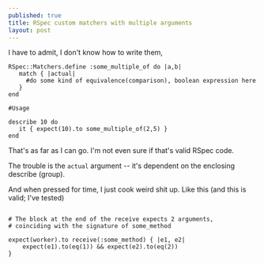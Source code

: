 ```yaml
---
published: true
title: RSpec custom matchers with multiple arguments
layout: post
---
```

I have to admit, I don't know how to write them,

```
RSpec::Matchers.define :some_multiple_of do |a,b|
   match { |actual| 
     #do some kind of equivalence(comparison), boolean expression here
   }
end

#Usage

describe 10 do
   it { expect(10).to some_multiple_of(2,5) }
end

```
That's as far as I can go. I'm not even sure if that's valid RSpec code.

The trouble is the `actual` argument -- it's dependent on the enclosing describe (group).


And when pressed for time, I just cook weird shit up. Like this (and this is valid; I've tested)

```

# The block at the end of the receive expects 2 arguments, 
# coinciding with the signature of some_method

expect(worker).to receive(:some_method) { |e1, e2| 
    expect(e1).to(eq(1)) && expect(e2).to(eq(2))
}

```